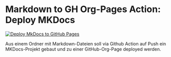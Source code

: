 # Markdown to GH Org-Pages Action: Deploy MKDocs

[![Deploy MkDocs to GitHub Pages](https://github.com/haenno/tesk_mkdocs/actions/workflows/deploy.yml/badge.svg)](https://github.com/haenno/tesk_mkdocs/actions/workflows/deploy.yml)

Aus einem Ordner mit Markdown-Dateien soll via Github Action auf Push ein MKDocs-Projekt gebaut und zu einer GitHub-Org-Page deployed werden.
